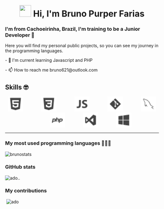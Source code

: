 <h1 align="center">
<img src="https://camo.githubusercontent.com/35d3d11359a49bf12aebb834cc13fd81b95eff4e/68747470733a2f2f6d656469612e67697068792e636f6d2f6d656469612f6876524a434c467a6361737252346961377a2f67697068792e676966" width="38" height="38" /> Hi, I'm Bruno Purper Farias </h1>
<h3 >I'm from Cachoeirinha, Brazil, I'm training to be a Junior Developer 🚀 </h3>

<p>Here you will find my personal public projects, so you can see my journey in the programming languages.</p>
<p>- 🌱 I'm current learning Javascript and PHP</p>
<p>- 📫 How to reach me bruno621@outlook.com</p>


## Skills :nerd_face:

<p align="center">
     <img height="50" src="html5.png">
    &nbsp;&nbsp;&nbsp;&nbsp;&nbsp;&nbsp;&nbsp;&nbsp;&nbsp;&nbsp;&nbsp;&nbsp;&nbsp;
    <img height="50" src="css3.png">
    &nbsp;&nbsp;&nbsp;&nbsp;&nbsp;&nbsp;&nbsp;&nbsp;&nbsp;&nbsp;&nbsp;&nbsp;&nbsp;
    <img height="50" src="javascript_1.png">
    &nbsp;&nbsp;&nbsp;&nbsp;&nbsp;&nbsp;&nbsp;&nbsp;&nbsp;&nbsp;&nbsp;&nbsp;&nbsp;
    <img height="50" src="git.png">
     &nbsp;&nbsp;&nbsp;&nbsp;&nbsp;&nbsp;&nbsp;&nbsp;&nbsp;&nbsp;&nbsp;&nbsp;&nbsp;
    <img height="50" src="mysql.png">
    &nbsp;&nbsp;&nbsp;&nbsp;&nbsp;&nbsp;&nbsp;&nbsp;&nbsp;&nbsp;&nbsp;&nbsp;&nbsp;
    <img height="50" src="php.png">
     &nbsp;&nbsp;&nbsp;&nbsp;&nbsp;&nbsp;&nbsp;&nbsp;&nbsp;&nbsp;&nbsp;&nbsp;&nbsp;
    <img height="50" src="visualstudio.png">
     &nbsp;&nbsp;&nbsp;&nbsp;&nbsp;&nbsp;&nbsp;&nbsp;&nbsp;&nbsp;&nbsp;&nbsp;&nbsp;
    <img height="50" src="windows.png">
   </p>

---

<h3>My most used programming languages 👨🏻‍💻</h3>
<p><img align="center" src="https://github-readme-stats.vercel.app/api/top-langs?username=brunopurper&show_icons=true&locale=en&layout=compact" alt="brunostats" /></p> 



<h3>GitHub stats</h3>
<p><img align="center" src="https://github-readme-stats.vercel.app/api?username=brunopurper&show_icons=true&locale=en" alt="ado.." /></p>


<h3>My contributions</h3>
<p>&nbsp;<img align="center" src="https://github-readme-streak-stats.herokuapp.com/?user=brunopurper&" alt="ado" /></p>
